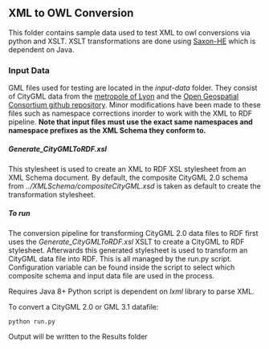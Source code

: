 ## XML to OWL Conversion
This folder contains sample data used to test XML to owl conversions via python and XSLT. XSLT transformations are done using [Saxon-HE](http://saxon.sourceforge.net/) which is dependent on Java.

### Input Data
GML files used for testing are located in the _input-data_ folder. They consist of CityGML data from the [metropole of Lyon](https://data.grandlyon.com/) and the [Open Geospatial Consortium github repository](https://github.com/opengeospatial/CityGML-3.0Encodings/tree/master/CityGML/Examples). Minor modifications have been made to these files such as namespace corrections inorder to work with the XML to RDF pipeline. **Note that input files must use the exact same namespaces and namespace prefixes as the XML Schema they conform to.**

##### Generate_CityGMLToRDF.xsl
This stylesheet is used to create an XML to RDF XSL stylesheet from an XML Schema document. By default, the composite CityGML 2.0 schema from _../XMLSchema/compositeCityGML.xsd_ is taken as default to create the transformation stylesheet.

##### To run
The conversion pipeline for transforming CityGML 2.0 data files to RDF first uses the _Generate_CityGMLToRDF.xsl_ XSLT to create a CityGML to RDF stylesheet. Afterwards this generated stylesheet is used to transform an CityGML data file into RDF. This is all managed by the run.py script. Configuration variable can be found inside the script to select which composite schema and input data file are used in the process.

Requires Java 8+
Python script is dependent on _lxml_ library to parse XML.

To convert a CityGML 2.0 or GML 3.1 datafile:
```
python run.py
```

Output will be written to the Results folder